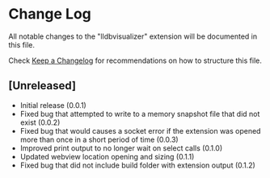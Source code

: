 # Change Log

All notable changes to the "lldbvisualizer" extension will be documented in this file.

Check [Keep a Changelog](http://keepachangelog.com/) for recommendations on how to structure this file.

## [Unreleased]

- Initial release (0.0.1)
- Fixed bug that attempted to write to a memory snapshot file that did not exist (0.0.2)
- Fixed bug that would causes a socket error if the extension was opened more than once in a short period of time (0.0.3)
- Improved print output to no longer wait on select calls (0.1.0)
- Updated webview location opening and sizing (0.1.1)
- Fixed bug that did not include build folder with extension output (0.1.2)